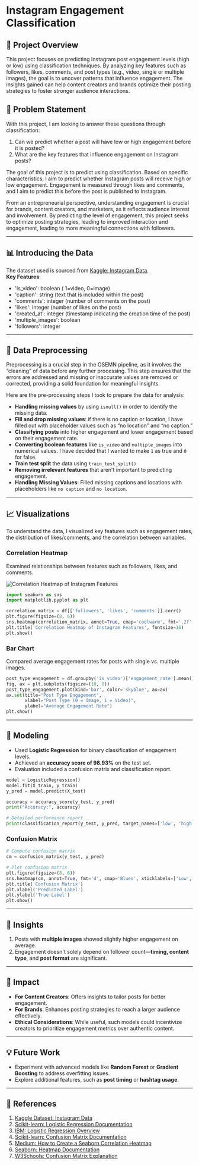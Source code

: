 
# Instagram Engagement Classification

## 📜 Project Overview  
This project focuses on predicting Instagram post engagement levels (high or low) using classification techniques. By analyzing key features such as followers, likes, comments, and post types (e.g., video, single or multiple images), the goal is to uncover patterns that influence engagement. The insights gained can help content creators and brands optimize their posting strategies to foster stronger audience interactions.




## 🎯 Problem Statement 
With this project, I am looking to answer these questions through classification:

1. Can we predict whether a post will have low or high engagement before it is posted? 
2. What are the key features that influence engagement on Instagram posts? 

The goal of this project is to predict using classification. Based on specific characteristics, I aim to predict whether Instagram posts will receive high or low engagement. Engagement is measured through likes and comments, and I aim to predict this before the post is published to Instagram. 

From an entrepreneurial perspective, understanding engagement is crucial for brands, content creators, and marketers, as it reflects audience interest and involvement. By predicting the level of engagement, this project seeks to optimize posting strategies, leading to improved interaction and engagement, leading to more meaningful connections with followers. 

---

## 📊 Introducing the Data   
The dataset used is sourced from [Kaggle: Instagram Data](https://www.kaggle.com/datasets/propriyam/instagram-data).  
**Key Features**:  
- 'is_video': boolean ( 1=video, 0=image)
- 'caption': string (text that is included within the post)
- 'comments': integer (number of comments on the post)
- 'likes': integer (number of likes on the post)
- 'created_at': integer (timestamp indicating the creation time of the post)
- 'multiple_images': boolean
- 'followers': integer 

---

## 🧹 Data Preprocessing  
Preprocessing is a crucial step in the OSEMN pipeline, as it involves the “cleaning” of data before any further processing. This step ensures that the errors are addressed and missing or inaccurate values are removed or corrected, providing a solid foundation for meaningful insights.  

Here are the pre-processing steps I took to prepare the data for analysis:  

- **Handling missing values** by using `isnull()` in order to identify the missing data.  
- **Fill and drop missing values**: if there is no caption or location, I have filled out with placeholder values such as “no location” and “no caption.”  
- **Classifying posts** into higher engagement and lower engagement based on their engagement rate.  
- **Converting boolean features** like `is_video` and `multiple_images` into numerical values. I have decided that I wanted to make `1` as true and `0` for false.  
- **Train test split** the data using `train_test_split()`  
- **Removing irrelevant features** that aren't important to predicting engagement.  
- **Handling Missing Values**: Filled missing captions and locations with placeholders like `no caption` and `no location`.  

---

## 📈 Visualizations  
To understand the data, I visualized key features such as engagement rates, the distribution of likes/comments, and the correlation between variables.

### Correlation Heatmap  
Examined relationships between features such as followers, likes, and comments.  

![Correlation Heatmap of Instagram Features](heatmap.png)

```python
import seaborn as sns
import matplotlib.pyplot as plt

correlation_matrix = df[['followers', 'likes', 'comments']].corr()
plt.figure(figsize=(8, 6))
sns.heatmap(correlation_matrix, annot=True, cmap='coolwarm', fmt='.2f', cbar=True)
plt.title('Correlation Heatmap of Instagram Features', fontsize=16)
plt.show()
```

### Bar Chart  
Compared average engagement rates for posts with single vs. multiple images.  

```python
post_type_engagement = df.groupby('is_video')['engagement_rate'].mean()
fig, ax = plt.subplots(figsize=(10, 8))
post_type_engagement.plot(kind='bar', color='skyblue', ax=ax)
ax.set(title="Post Type Engagement", 
       xlabel="Post Type (0 = Image, 1 = Video)", 
       ylabel="Average Engagement Rate")
plt.show()
```

---

## 🤖 Modeling  
- Used **Logistic Regression** for binary classification of engagement levels.  
- Achieved an **accuracy score of 98.93%** on the test set.  
- Evaluation included a confusion matrix and classification report.

```python
model = LogisticRegression() 
model.fit(X_train, y_train) 
y_pred = model.predict(X_test)

accuracy = accuracy_score(y_test, y_pred) 
print("Accuracy:", accuracy)

# Detailed performance report
print(classification_report(y_test, y_pred, target_names=['low', 'high']))
```

### Confusion Matrix  
```python
# Compute confusion matrix
cm = confusion_matrix(y_test, y_pred)

# Plot confusion matrix
plt.figure(figsize=(8, 6))
sns.heatmap(cm, annot=True, fmt='d', cmap='Blues', xticklabels=['Low', 'High'], yticklabels=['Low', 'High'])
plt.title('Confusion Matrix')
plt.xlabel('Predicted Label')
plt.ylabel('True Label')
plt.show()

```

---

## 📖 Insights  
1. Posts with **multiple images** showed slightly higher engagement on average.  
2. Engagement doesn't solely depend on follower count—**timing, content type**, and **post format** are significant.  

---

## 🌟 Impact  
- **For Content Creators**: Offers insights to tailor posts for better engagement.  
- **For Brands**: Enhances posting strategies to reach a larger audience effectively.  
- **Ethical Considerations**: While useful, such models could incentivize creators to prioritize engagement metrics over authentic content.


---

## 💡 Future Work  
- Experiment with advanced models like **Random Forest** or **Gradient Boosting** to address overfitting issues.  
- Explore additional features, such as **post timing** or **hashtag usage**.

---

## 📜 References  
1. [Kaggle Dataset: Instagram Data](https://www.kaggle.com/datasets/propriyam/instagram-data)  
2. [Scikit-learn: Logistic Regression Documentation](https://scikitlearn.org/dev/modules/generated/sklearn.linear_model.LogisticRegression.html)  
3. [IBM: Logistic Regression Overview](https://www.ibm.com/topics/logistic-regression)  
4. [Scikit-learn: Confusion Matrix Documentation](https://scikitlearn.org/dev/modules/generated/sklearn.metrics.confusion_matrix.html)  
5. [Medium: How to Create a Seaborn Correlation Heatmap](https://medium.com/@szabo.bibor/how-to-create-a-seaborn-correlation-heatmap-in-python-834c0686b88e)  
6. [Seaborn: Heatmap Documentation](https://seaborn.pydata.org/generated/seaborn.heatmap.html)  
7. [W3Schools: Confusion Matrix Explanation](https://www.w3schools.com/python/python_ml_confusion_matrix.asp)  


